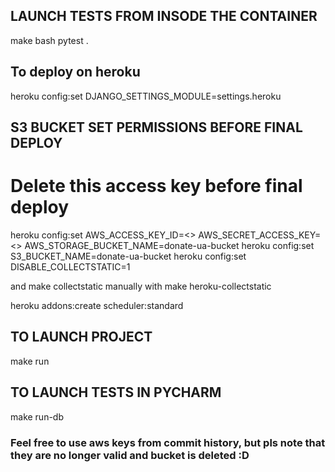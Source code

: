 <h2>LAUNCH TESTS FROM INSODE THE CONTAINER</h2>

make bash
pytest .


<h2>To deploy on heroku</h2>
heroku config:set DJANGO_SETTINGS_MODULE=settings.heroku


<h2>S3 BUCKET SET PERMISSIONS BEFORE FINAL DEPLOY</h2>

# Delete this access key before final deploy
heroku config:set AWS_ACCESS_KEY_ID=<> AWS_SECRET_ACCESS_KEY=<> AWS_STORAGE_BUCKET_NAME=donate-ua-bucket
heroku config:set S3_BUCKET_NAME=donate-ua-bucket
heroku config:set DISABLE_COLLECTSTATIC=1

and make collectstatic manually with make heroku-collectstatic

heroku addons:create scheduler:standard

<h2>TO LAUNCH PROJECT</h2>
make run


<h2>TO LAUNCH TESTS IN PYCHARM</h2>

make run-db

<h3>Feel free to use aws keys from commit history, but pls note that they are no longer valid and bucket is deleted :D </h3>
